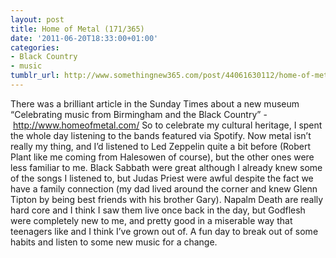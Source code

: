 ```yaml
---
layout: post
title: Home of Metal (171/365)
date: '2011-06-20T18:33:00+01:00'
categories:
- Black Country
- music
tumblr_url: http://www.somethingnew365.com/post/44061630112/home-of-metal-171365
---
```

There was a brilliant article in the Sunday Times about a new museum “Celebrating music from Birmingham and the Black Country” - http://www.homeofmetal.com/
So to celebrate my cultural heritage, I spent the whole day listening to the bands featured via Spotify.
Now metal isn’t really my thing, and I’d listened to Led Zeppelin quite a bit before (Robert Plant like me coming from Halesowen of course), but the other ones were less familiar to me.
Black Sabbath were great although I already knew some of the songs I listened to, but Judas Priest were awful despite the fact we have a family connection (my dad lived around the corner and knew Glenn Tipton by being best friends with his brother Gary). Napalm Death are really hard core and I think I saw them live once back in the day, but Godflesh were completely new to me, and pretty good in a miserable way that teenagers like and I think I’ve grown out of.
A fun day to break out of some habits and listen to some new music for a change.
